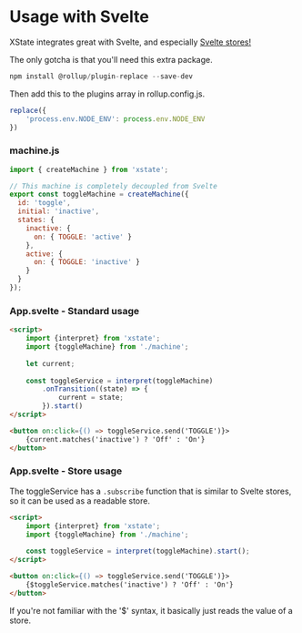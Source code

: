 # Usage with Svelte

XState integrates great with Svelte, and especially [Svelte stores!](https://svelte.dev/docs#svelte_store)

The only gotcha is that you'll need this extra package.
```js
npm install @rollup/plugin-replace --save-dev
```
Then add this to the plugins array in rollup.config.js.
```js
replace({ 
    'process.env.NODE_ENV': process.env.NODE_ENV
})
```

### machine.js
```js
import { createMachine } from 'xstate';

// This machine is completely decoupled from Svelte
export const toggleMachine = createMachine({
  id: 'toggle',
  initial: 'inactive',
  states: {
    inactive: {
      on: { TOGGLE: 'active' }
    },
    active: {
      on: { TOGGLE: 'inactive' }
    }
  }
});
```

### App.svelte - Standard usage
```html
<script>
    import {interpret} from 'xstate';
    import {toggleMachine} from './machine';
    
    let current;
    
    const toggleService = interpret(toggleMachine)
        .onTransition((state) => {
            current = state;
        }).start()
</script>

<button on:click={() => toggleService.send('TOGGLE')}>
    {current.matches('inactive') ? 'Off' : 'On'}
</button>
```

### App.svelte - Store usage
The toggleService has a `.subscribe` function that is similar to Svelte stores, so it can be used as a readable store.
```html
<script>
    import {interpret} from 'xstate';
    import {toggleMachine} from './machine';
        
    const toggleService = interpret(toggleMachine).start();
</script>

<button on:click={() => toggleService.send('TOGGLE')}>
    {$toggleService.matches('inactive') ? 'Off' : 'On'}
</button>
```
If you're not familiar with the '$' syntax, it basically just reads the value of a store.
